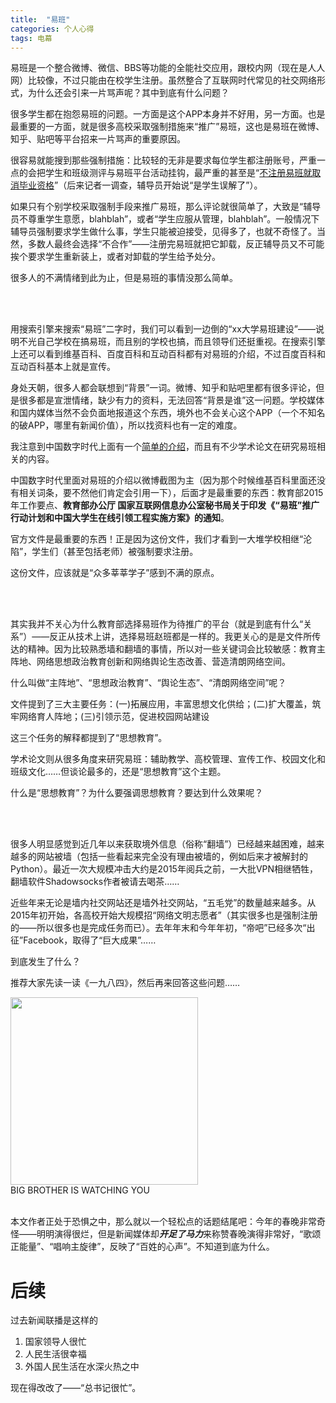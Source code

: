 ```yaml
---
title:  "易班"
categories: 个人心得
tags: 电幕
---
```

易班是一个整合微博、微信、BBS等功能的全能社交应用，跟校内网（现在是人人网）比较像，不过只能由在校学生注册。虽然整合了互联网时代常见的社交网络形式，为什么还会引来一片骂声呢？其中到底有什么问题？

很多学生都在抱怨易班的问题。一方面是这个APP本身并不好用，另一方面。也是最重要的一方面，就是很多高校采取强制措施来“推广”易班，这也是易班在微博、知乎、贴吧等平台招来一片骂声的重要原因。

很容易就能搜到那些强制措施：比较轻的无非是要求每位学生都注册账号，严重一点的会把学生和班级测评与易班平台活动挂钩，最严重的甚至是“[不注册易班就取消毕业资格](http://china.huanqiu.com/article/2016-01/8388679.html)”（后来记者一调查，辅导员开始说“是学生误解了”）。

如果只有个别学校采取强制手段来推广易班，那么评论就很简单了，大致是“辅导员不尊重学生意愿，blahblah”，或者“学生应服从管理，blahblah”。一般情况下辅导员强制要求学生做什么事，学生只能被迫接受，见得多了，也就不奇怪了。当然，多数人最终会选择“不合作”——注册完易班就把它卸载，反正辅导员又不可能挨个要求学生重新装上，或者对卸载的学生给予处分。

很多人的不满情绪到此为止，但是易班的事情没那么简单。

<br><br>

用搜索引擎来搜索“易班”二字时，我们可以看到一边倒的“xx大学易班建设”——说明不光自己学校在搞易班，而且别的学校也搞，而且领导们还挺重视。在搜索引擎上还可以看到维基百科、百度百科和互动百科都有对易班的介绍，不过百度百科和互动百科基本上就是宣传。

身处天朝，很多人都会联想到“背景”一词。微博、知乎和贴吧里都有很多评论，但是很多都是宣泄情绪，缺少有力的资料，无法回答“背景是谁”这一问题。学校媒体和国内媒体当然不会负面地报道这个东西，境外也不会关心这个APP（一个不知名的破APP，哪里有新闻价值），所以找资料也有一定的难度。

我注意到中国数字时代上面有一个[简单的介绍](http://chinadigitaltimes.net/chinese/2015/05/%E3%80%90%E5%9B%BE%E8%AF%B4%E5%A4%A9%E6%9C%9D%E3%80%91%E4%B8%AD%E5%9B%BD%E7%89%B9%E8%89%B2%E7%9A%84%E5%BC%BA%E5%88%B6%E6%80%A7%E7%A4%BE%E4%BA%A4%E7%BD%91%E7%AB%99-%E6%98%93%E7%8F%AD/)，而且有不少学术论文在研究易班相关的内容。

中国数字时代里面对易班的介绍以微博截图为主（因为那个时候维基百科里面还没有相关词条，要不然他们肯定会引用一下），后面才是最重要的东西：教育部2015年工作要点、**教育部办公厅 国家互联网信息办公室秘书局关于印发《“易班”推广行动计划和中国大学生在线引领工程实施方案》的通知**。

官方文件是最重要的东西！正是因为这份文件，我们才看到一大堆学校相继“沦陷”，学生们（甚至包括老师）被强制要求注册。

这份文件，应该就是“众多莘莘学子”感到不满的原点。

<br><br>

其实我并不关心为什么教育部选择易班作为待推广的平台（就是到底有什么“关系”）——反正从技术上讲，选择易班赵班都是一样的。我更关心的是是文件所传达的精神。因为比较熟悉墙和翻墙的事情，所以对一些关键词会比较敏感：教育主阵地、网络思想政治教育创新和网络舆论生态改善、营造清朗网络空间。

什么叫做“主阵地”、“思想政治教育”、“舆论生态”、“清朗网络空间”呢？

文件提到了三大主要任务：(一)拓展应用，丰富思想文化供给；(二)扩大覆盖，筑牢网络育人阵地；(三)引领示范，促进校园网站建设

这三个任务的解释都提到了“思想教育”。

学术论文则从很多角度来研究易班：辅助教学、高校管理、宣传工作、校园文化和班级文化……但谈论最多的，还是“思想教育”这个主题。

什么是“思想教育”？为什么要强调思想教育？要达到什么效果呢？

<br><br>

很多人明显感觉到近几年以来获取境外信息（俗称“翻墙”）已经越来越困难，越来越多的网站被墙（包括一些看起来完全没有理由被墙的，例如后来才被解封的Python）。最近一次大规模冲击大约是2015年阅兵之前，一大批VPN相继牺牲，翻墙软件Shadowsocks作者被请去喝茶……

近些年来无论是墙内社交网站还是墙外社交网站，“五毛党”的数量越来越多。从2015年初开始，各高校开始大规模招“网络文明志愿者”（其实很多也是强制注册的——所以很多也是完成任务而已）。去年年末和今年年初，“帝吧”已经多次“出征”Facebook，取得了“巨大成果”……

到底发生了什么？

推荐大家先读一读《一九八四》，然后再来回答这些问题……

<div class="text-center">
<img src="{{site.baseurl}}/img/telescreen.jpg" style="width:300px;"><br>
BIG BROTHER IS WATCHING YOU
</div><br>

本文作者正处于恐惧之中，那么就以一个轻松点的话题结尾吧：今年的春晚非常奇怪——明明演得很烂，但是新闻媒体却***开足了马力***来称赞春晚演得非常好，“歌颂正能量”、“唱响主旋律”，反映了“百姓的心声”。不知道到底为什么。

# 后续
过去新闻联播是这样的

1. 国家领导人很忙
2. 人民生活很幸福
3. 外国人民生活在水深火热之中

现在得改改了——“总书记很忙”。
